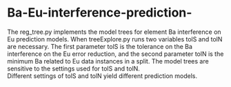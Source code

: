 # Ba-Eu-interference-prediction-

The reg_tree.py implements the model trees for element Ba interference on Eu prediction models.
When treeExplore.py runs two variables tolS and tolN are necessary. 
The first parameter tolS is the tolerance on the Ba interference on the Eu error reduction, and the second parameter tolN is the minimum Ba related to Eu data instances in a split. 
The model trees are sensitive to the settings used for tolS and tolN.  
Different settings of tolS and tolN yield different prediction models. 
